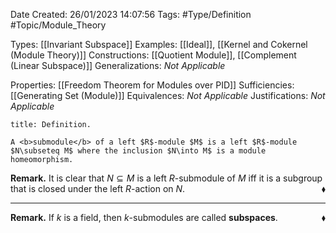 <div class="topSpace"></div>

Date Created: 26/01/2023 14:07:56
Tags: #Type/Definition #Topic/Module_Theory

Types: [[Invariant Subspace]]
Examples: [[Ideal]], [[Kernel and Cokernel (Module Theory)]]
Constructions: [[Quotient Module]], [[Complement (Linear Subspace)]]
Generalizations: <i>Not Applicable</i>

Properties: [[Freedom Theorem for Modules over PID]]
Sufficiencies: [[Generating Set (Module)]]
Equivalences: <i>Not Applicable</i>
Justifications: <i>Not Applicable</i>

``` ad-Definition
title: Definition.

A <b>submodule</b> of a left $R$-module $M$ is a left $R$-module $N\subseteq M$ where the inclusion $N\into M$ is a module homeomorphism.

```

<b>Remark.</b> It is clear that $N\subseteq M$ is a left $R$-submodule of $M$ iff it is a subgroup that is closed under the left $R$-action on $N$.<span style="float:right;">$\blacklozenge$</span>

---

<b>Remark.</b> If $k$ is a field, then $k$-submodules are called <b>subspaces</b>.<span style="float:right;">$\blacklozenge$</span>
